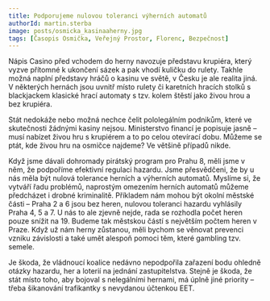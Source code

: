 ```yaml
---
title: Podporujeme nulovou toleranci výherních automatů
authorId: martin.sterba
image: posts/osmicka_kasinaaherny.jpg
tags: [Časopis Osmička, Veřejný Prostor, Florenc, Bezpečnost]
---
```


Nápis Casino před vchodem do herny navozuje představu krupiéra, který vyzve přítomné k ukončení sázek a pak vhodí kuličku do rulety. Takhle možná naplní představy hráčů o kasinu ve světě, v Česku je ale realita jiná. V některých hernách jsou uvnitř místo rulety či karetních hracích stolků s blackjackem klasické hrací automaty s tzv. kolem štěstí jako živou hrou a bez krupiéra.

Stát nedokáže nebo možná nechce čelit pololegálním podnikům, které ve skutečnosti žádnými kasiny nejsou. Ministerstvo financí je popisuje jasně – musí nabízet živou hru s krupiérem a to po celou otevírací dobu. Můžeme se ptát, kde živou hru na osmičce najdeme? Ve většině případů nikde.

Když jsme dávali dohromady pirátský program pro Prahu 8, měli jsme v něm, že podpoříme efektivní regulaci hazardu. Jsme přesvědčeni, že by u nás měla být nulová tolerance herních a výherních automatů. Myslíme si, že vytváří řadu problémů, naprostým omezením herních automatů můžeme předcházet i drobné kriminalitě. Příkladem nám mohou být okolní městské části – Praha 2 a 6 jsou bez heren, nulovou toleranci hazardu vyhlásily Praha 4, 5 a 7. U nás to ale zjevně nejde, rada se rozhodla počet heren pouze snížit na 19. Budeme tak městskou částí s největším počtem heren v Praze. Když už nám herny zůstanou, měli bychom se věnovat prevenci vzniku závislosti a také umět alespoň pomoci těm, které gambling tzv. semele.

Je škoda, že vládnoucí koalice nedávno nepodpořila zařazení bodu ohledně otázky hazardu, her a loterií na jednání zastupitelstva. Stejně je škoda, že stát místo toho, aby bojoval s nelegálními hernami, má úplně jiné priority – třeba šikanování trafikantky s nevydanou účtenkou EET.

